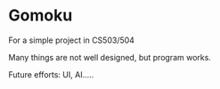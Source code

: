 Gomoku
======
For a simple project in CS503/504

Many things are not well designed, but program works.

Future efforts: UI, AI.....
